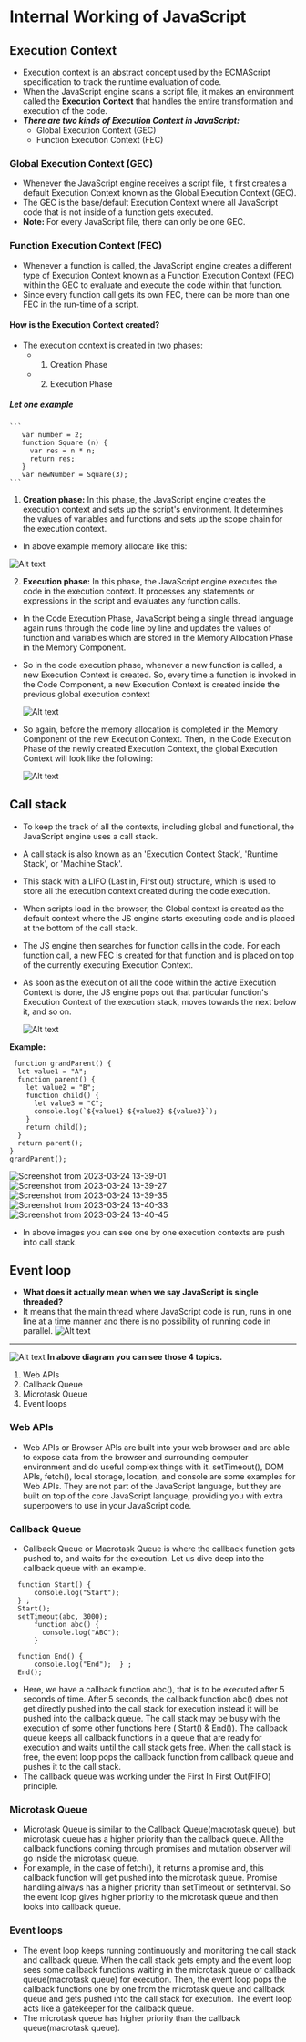 # Internal Working of JavaScript

## Execution Context
* Execution context is an abstract concept used by the ECMAScript specification to track the runtime evaluation of code.
* When the JavaScript engine scans a script file, it makes an environment called the **Execution Context** that handles the entire transformation and execution of the code.
* ***There are two kinds of Execution Context in JavaScript:***
    * Global Execution Context (GEC)
    * Function Execution Context (FEC)

### Global Execution Context (GEC)
* Whenever the JavaScript engine receives a script file, it first creates a default Execution Context known as the Global Execution Context (GEC).
* The GEC is the base/default Execution Context where all JavaScript code that is not inside of a function gets executed.
* **Note:** For every JavaScript file, there can only be one GEC.

### Function Execution Context (FEC)
* Whenever a function is called, the JavaScript engine creates a different type of Execution Context known as a Function Execution Context (FEC) within the GEC to evaluate and execute the code within that function.
* Since every function call gets its own FEC, there can be more than one FEC in the run-time of a script.

#### How is the Execution Context created?
* The execution context is created in two phases:
    * 1) Creation Phase 
    * 2) Execution Phase

##### Let one example
    ``` 
       var number = 2;
       function Square (n) {
         var res = n * n;
         return res;
       }
       var newNumber = Square(3);    
    ```
1.  **Creation phase:** In this phase, the JavaScript engine creates the execution context and sets up the script's environment. It determines the values of variables and functions and sets up the scope chain for the execution context.
   * In above example memory allocate like this:
   
   ![Alt text](https://media.geeksforgeeks.org/wp-content/uploads/20210211222239/Capture-660x298.JPG)

2. **Execution phase:** In this phase, the JavaScript engine executes the code in the execution context. It processes any statements or expressions in the script and evaluates any function calls.
* In the Code Execution Phase, JavaScript being a single thread language again runs through the code line by line and updates the values of function and variables which are stored in the Memory Allocation Phase in the Memory Component.
* So in the code execution phase, whenever a new function is called, a new Execution Context is created. So, every time a function is invoked in the Code Component, a new Execution Context is created inside the previous global execution context

   ![Alt text](https://media.geeksforgeeks.org/wp-content/uploads/20210211222240/Capture1-660x301.JPG)

* So again, before the memory allocation is completed in the Memory Component of the new Execution Context. Then, in the Code Execution Phase of the newly created Execution Context, the global Execution Context will look like the following:

   ![Alt text](https://media.geeksforgeeks.org/wp-content/uploads/20210211222242/Capture2-660x276.JPG)

## Call stack
* To keep the track of all the contexts, including global and functional, the JavaScript engine uses a call stack.
* A call stack is also known as an 'Execution Context Stack', 'Runtime Stack', or 'Machine Stack'.
* This stack with a LIFO (Last in, First out) structure, which is used to store all the execution context created during the code execution.
* When scripts load in the browser, the Global context is created as the default context where the JS engine starts executing code and is placed at the bottom of the call stack.
* The JS engine then searches for function calls in the code. For each function call, a new FEC is created for that function and is placed on top of the currently executing Execution Context.
* As soon as the execution of all the code within the active Execution Context is done, the JS engine pops out that particular function's Execution Context of the execution stack, moves towards the next below it, and so on.
   
    ![Alt text](https://media.geeksforgeeks.org/wp-content/uploads/20210211223752/Capture5.JPG)

**Example:**
```
 function grandParent() {
  let value1 = "A";
  function parent() {
    let value2 = "B";
    function child() {
      let value3 = "C";
      console.log(`${value1} ${value2} ${value3}`);
    }
    return child();
  }
  return parent();
}
grandParent();
```
![Screenshot from 2023-03-24 13-39-01](https://user-images.githubusercontent.com/124878578/227472090-d1e2130e-18fd-4ae3-9bd0-3b8d8905a721.png)
![Screenshot from 2023-03-24 13-39-27](https://user-images.githubusercontent.com/124878578/227472140-8aa1a3db-f276-4da3-bacf-142ea8dfc654.png)
![Screenshot from 2023-03-24 13-39-35](https://user-images.githubusercontent.com/124878578/227472181-7cac7b26-eeee-4150-b323-38c45828ba55.png)
![Screenshot from 2023-03-24 13-40-33](https://user-images.githubusercontent.com/124878578/227473227-330d3560-0256-490e-bd5c-7a743fb02a9e.png)
![Screenshot from 2023-03-24 13-40-45](https://user-images.githubusercontent.com/124878578/227473586-1083aa41-53b1-4792-8c37-e110f948d70a.png)

* In above images you can see one by one execution contexts are push into call stack.

## Event loop
* **What does it actually mean when we say JavaScript is single threaded?**
* It means that the main thread where JavaScript code is run, runs in one line at a time manner and there is no possibility of running code in parallel.
![Alt text](https://media.geeksforgeeks.org/wp-content/uploads/20201130202346/singlethreadedjavascript.png)
*** 
![Alt text](https://cdn.datainfinities.com/images/10-event-loop.png)
**In above diagram you can see those 4 topics.**
1. Web APIs
2. Callback Queue
3. Microtask Queue
4. Event loops

### Web APIs
* Web APIs or Browser APIs are built into your web browser and are able to expose data from the browser and surrounding computer environment and do useful complex things with it. setTimeout(), DOM APIs, fetch(), local storage, location, and console are some examples for Web APIs. They are not part of the JavaScript language, but they are built on top of the core JavaScript language, providing you with extra superpowers to use in your JavaScript code. 

### Callback Queue 
* Callback Queue or Macrotask Queue is where the callback function gets pushed to, and waits for the execution. Let us dive deep into the callback queue with an example.
```
  function Start() {
      console.log("Start");
  } ;
  Start();
  setTimeout(abc, 3000);
      function abc() {
        console.log("ABC");
      }
  
  function End() {
      console.log("End");  } ;
  End();
```
* Here, we have a callback function abc(), that is to be executed after 5 seconds of time. After 5 seconds, the callback function abc() does not get directly pushed into the call stack for execution instead it will be pushed into the callback queue. The call stack may be busy with the execution of some other functions here ( Start() & End()). The callback queue keeps all callback functions in a queue that are ready for execution and waits until the call stack gets free. When the call stack is free, the event loop pops the callback function from callback queue and pushes it to the call stack.
* The callback queue was working under the First In First Out(FIFO) principle.

### Microtask Queue
* Microtask Queue is similar to the Callback Queue(macrotask queue), but microtask queue has a higher priority than the callback queue. All the callback functions coming through promises and mutation observer will go inside the microtask queue. 
* For example, in the case of fetch(), it returns a promise and, this callback function will get pushed into the microtask queue. Promise handling always has a higher priority than setTimeout or setInterval. So the event loop gives higher priority to the microtask queue and then looks into callback queue.

### Event loops
* The event loop keeps running continuously and monitoring the call stack and callback queue. When the call stack gets empty and the event loop sees some callback functions waiting in the microtask queue or callback queue(macrotask queue) for execution. Then, the event loop pops the callback functions one by one from the microtask queue and callback queue and gets pushed into the call stack for execution. The event loop acts like a gatekeeper for the callback queue.
* The microtask queue has higher priority than the callback queue(macrotask queue).





